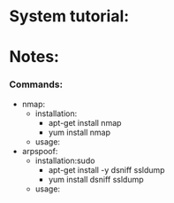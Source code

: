 # System tutorial:


# Notes:
### Commands:
- nmap:
  - installation:
    - apt-get install nmap
    - yum install nmap
  - usage:
- arpspoof:
  - installation:sudo
    - apt-get install -y dsniff ssldump
    - yum install dsniff ssldump
  - usage: 
